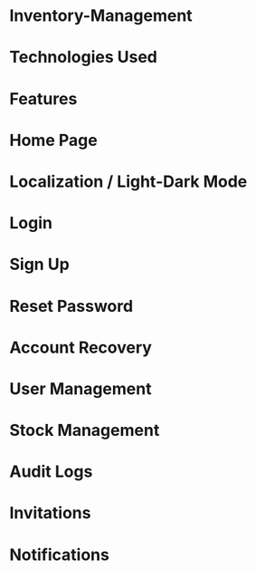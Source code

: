# Inventory-Management

# Technologies Used

# Features

# Home Page

# Localization / Light-Dark Mode

# Login

# Sign Up

# Reset Password

# Account Recovery

# User Management

# Stock Management

# Audit Logs

# Invitations

# Notifications